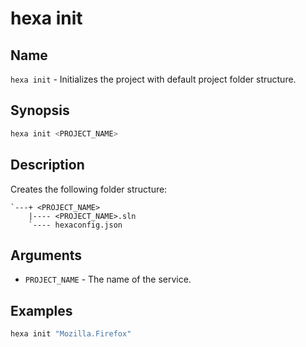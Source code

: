 # hexa init

## Name

`hexa init` - Initializes the project with default project folder structure.

## Synopsis

```bash
hexa init <PROJECT_NAME>
```

## Description

Creates the following folder structure:

```
`---+ <PROJECT_NAME>
    |---- <PROJECT_NAME>.sln
    `---- hexaconfig.json
```

## Arguments

- `PROJECT_NAME` - The name of the service.

## Examples

```bash
hexa init "Mozilla.Firefox"
```
